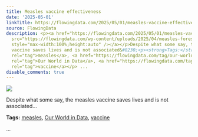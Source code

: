 ```yaml
---
title: Measles vaccine effectiveness
date: '2025-05-01'
linkTitle: https://flowingdata.com/2025/05/01/measles-vaccine-effectiveness/
source: FlowingData
description: <p><a href="https://flowingdata.com/2025/05/01/measles-vaccine-effectiveness/"><img
  src="https://flowingdata.com/wp-content/uploads/2025/04/measles-forest-plot-cochrane-750x994.png"
  style="max-width:100%;height:auto" /></a></p>Despite what some say, the measles
  vaccine saves lives and is not associated&#8230;<p><strong>Tags:</strong> <a href="https://flowingdata.com/tag/measles/"
  rel="tag">measles</a>, <a href="https://flowingdata.com/tag/our-world-in-data/"
  rel="tag">Our World in Data</a>, <a href="https://flowingdata.com/tag/vaccine/"
  rel="tag">vaccine</a></p> ...
disable_comments: true
---
```

<p><a href="https://flowingdata.com/2025/05/01/measles-vaccine-effectiveness/"><img src="https://flowingdata.com/wp-content/uploads/2025/04/measles-forest-plot-cochrane-750x994.png" style="max-width:100%;height:auto" /></a></p>Despite what some say, the measles vaccine saves lives and is not associated&#8230;<p><strong>Tags:</strong> <a href="https://flowingdata.com/tag/measles/" rel="tag">measles</a>, <a href="https://flowingdata.com/tag/our-world-in-data/" rel="tag">Our World in Data</a>, <a href="https://flowingdata.com/tag/vaccine/" rel="tag">vaccine</a></p> ...